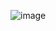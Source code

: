 ![image](https://github.com/yashasviyadav1/mini-projects/assets/124666305/77fb1a77-8a1c-40f6-8af4-151aef0d9e87)
